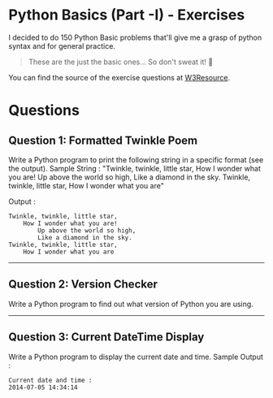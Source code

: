 # **Python Basics** (Part -I) - Exercises

I decided to do 150 Python Basic problems that'll give me a grasp of python syntax and for general practice.

> These are the just the basic ones...
> So don't sweat it! 💯

You can find the source of the exercise questions at [W3Resource](https://www.w3resource.com/python-exercises/python-basic-exercises.php).

# Questions

## Question 1: Formatted Twinkle Poem

Write a Python program to print the following string in a specific format (see the output).
Sample String : "Twinkle, twinkle, little star, How I wonder what you are! Up above the world so high, Like a diamond in the sky. Twinkle, twinkle, little star, How I wonder what you are"

Output :
```
Twinkle, twinkle, little star,
	How I wonder what you are! 
		Up above the world so high,   		
		Like a diamond in the sky. 
Twinkle, twinkle, little star, 
	How I wonder what you are
```

---

## Question 2: Version Checker

Write a Python program to find out what version of Python you are using.

---

## Question 3: Current DateTime Display

Write a Python program to display the current date and time.
Sample Output :

```
Current date and time :
2014-07-05 14:34:14
```